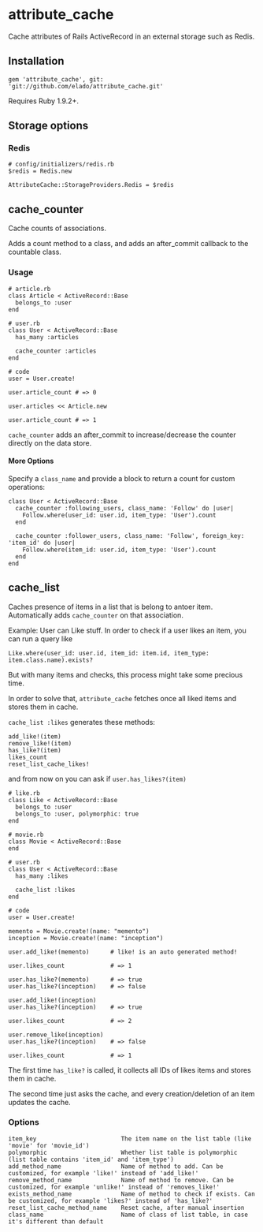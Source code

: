 # attribute_cache

Cache attributes of Rails ActiveRecord in an external storage such as Redis.

## Installation

	gem 'attribute_cache', git: 'git://github.com/elado/attribute_cache.git'

Requires Ruby 1.9.2+.

## Storage options

### Redis

	# config/initializers/redis.rb
	$redis = Redis.new

	AttributeCache::StorageProviders.Redis = $redis

## cache_counter

Cache counts of associations.

Adds a count method to a class, and adds an after_commit callback to the countable class.

### Usage

	# article.rb
	class Article < ActiveRecord::Base
	  belongs_to :user
	end

	# user.rb
	class User < ActiveRecord::Base
	  has_many :articles

	  cache_counter :articles
	end
	
	# code
	user = User.create!
	
	user.article_count # => 0

	user.articles << Article.new

	user.article_count # => 1
	

`cache_counter` adds an after_commit to increase/decrease the counter directly on the data store.


#### More Options

Specify a `class_name` and provide a block to return a count for custom operations:

	class User < ActiveRecord::Base
	  cache_counter :following_users, class_name: 'Follow' do |user|
	    Follow.where(user_id: user.id, item_type: 'User').count
	  end

	  cache_counter :follower_users, class_name: 'Follow', foreign_key: 'item_id' do |user|
	    Follow.where(item_id: user.id, item_type: 'User').count
	  end
	end


## cache_list

Caches presence of items in a list that is belong to antoer item. Automatically adds `cache_counter` on that association.

Example: User can Like stuff. In order to check if a user likes an item, you can run a query like

	Like.where(user_id: user.id, item_id: item.id, item_type: item.class.name).exists?
	
But with many items and checks, this process might take some precious time.

In order to solve that, `attribute_cache` fetches once all liked items and stores them in cache.

`cache_list :likes` generates these methods:

	add_like!(item)
	remove_like!(item)
	has_like?(item)              
	likes_count              
	reset_list_cache_likes!

 and from now on you can ask if `user.has_likes?(item)`

	# like.rb
	class Like < ActiveRecord::Base
	  belongs_to :user
	  belongs_to :user, polymorphic: true
	end

	# movie.rb
	class Movie < ActiveRecord::Base
	end

	# user.rb
	class User < ActiveRecord::Base
	  has_many :likes

	  cache_list :likes
	end

	# code
	user = User.create!
	
	memento = Movie.create!(name: "memento")
	inception = Movie.create!(name: "inception")
	
	user.add_like!(memento)      # like! is an auto generated method!
	
	user.likes_count             # => 1
	
	user.has_like?(memento)      # => true
	user.has_like?(inception)    # => false
	
	user.add_like!(inception)
	user.has_like?(inception)    # => true
	
	user.likes_count             # => 2
	
	user.remove_like(inception)
	user.has_like?(inception)    # => false
	
	user.likes_count             # => 1
	
The first time `has_like?` is called, it collects all IDs of likes items and stores them in cache.

The second time just asks the cache, and every creation/deletion of an item updates the cache.


### Options


	item_key						The item name on the list table (like 'movie' for 'movie_id')
	polymorphic						Whether list table is polymorphic (list table contains 'item_id' and 'item_type')
	add_method_name					Name of method to add. Can be customized, for example 'like!' instead of 'add_like!'
	remove_method_name				Name of method to remove. Can be customized, for example 'unlike!' instead of 'removes_like!'
	exists_method_name				Name of method to check if exists. Can be customized, for example 'likes?' instead of 'has_like?'
	reset_list_cache_method_name	Reset cache, after manual insertion
	class_name						Name of class of list table, in case it's different than default
